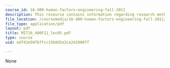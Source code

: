 ```yaml
---
course_id: 16-400-human-factors-engineering-fall-2011
description: This resource contains information regarding research methods II.
file_location: /coursemedia/16-400-human-factors-engineering-fall-2011/ed742e507b7fcc15b8d2e2ce2420007f_MIT16_400F11_lec05.pdf
file_type: application/pdf
layout: pdf
title: MIT16_400F11_lec05.pdf
type: course
uid: ed742e507b7fcc15b8d2e2ce2420007f

---
```

None